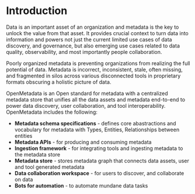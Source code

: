 # Introduction

Data is an important asset of an organization and metadata is the key to unlock the value from that asset. It provides crucial context to turn data into information and powers not just the current limited use cases of data discovery, and governance, but also emerging use cases related to data quality, observability, and most importantly people collaboration. 

Poorly organized metadata is preventing organizations from realizing the full potential of data. Metadata is incorrect, inconsistent, stale, often missing, and fragmented in silos across various disconnected tools in proprietary formats obscuring a holistic picture of data.

OpenMetadata is an Open standard for metadata with a centralized metadata store that unifies all the data assets and metadata end-to-end to power data discovery, user collaboration,  and tool interoperability. OpenMetadata includes the following:

* **Metadata schema specifications** - defines core abastractions and vocabulary for metadata with Types, Entities, Relationships between entities
* **Metadata APIs** - for producing and consuming metadata
* **Ingestion framework** - for integrating tools and ingesting metadata to the metadata store
* **Metadata store** - stores metadata graph that connects data assets, user and tool generated metadata 
* **Data collaboration workspace** - for users to discover, and collaborate on data
* **Bots for automation** - to automate mundane data tasks





  



